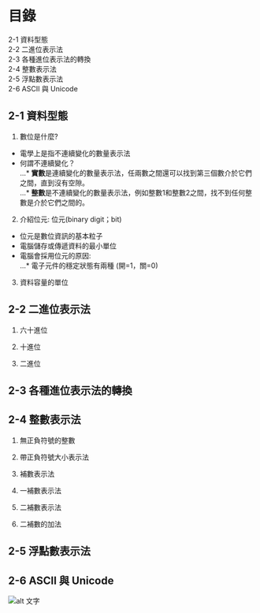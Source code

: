 # 目錄
2-1 資料型態  
2-2 二進位表示法  
2-3 各種進位表示法的轉換  
2-4 整數表示法  
2-5 浮點數表示法  
2-6 ASCII 與 Unicode  



## 2-1 資料型態
1. 數位是什麼?
* 電學上是指不連續變化的數量表示法
* 何謂不連續變化？  
...* **實數**是連續變化的數量表示法，任兩數之間還可以找到第三個數介於它們之間，直到沒有空隙。  
...* **整數**是不連續變化的數量表示法，例如整數1和整數2之間，找不到任何整數是介於它們之間的。  

2. 介紹位元: 位元(binary digit；bit)  
* 位元是數位資訊的基本粒子  
* 電腦儲存或傳遞資料的最小單位  
* 電腦會採用位元的原因:  
...* 電子元件的穩定狀態有兩種 (開=1，關=0)

3. 資料容量的單位

## 2-2 二進位表示法
1. 六十進位

2. 十進位

3. 二進位

## 2-3 各種進位表示法的轉換

## 2-4 整數表示法
1. 無正負符號的整數

2. 帶正負符號大小表示法

3. 補數表示法

4. 一補數表示法

5. 二補數表示法

6. 二補數的加法

## 2-5 浮點數表示法

## 2-6 ASCII 與 Unicode
![alt 文字](https://upload.wikimedia.org/wikipedia/commons/c/cf/USASCII_code_chart.png "Wiki: ACIIcode")


